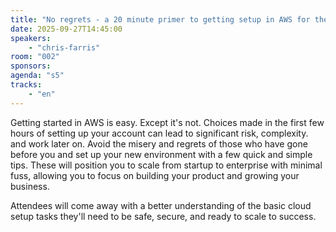 ```yaml
---
title: "No regrets - a 20 minute primer to getting setup in AWS for the long haul"
date: 2025-09-27T14:45:00
speakers:
    - "chris-farris"
room: "002"
sponsors: 
agenda: "s5"
tracks:
    - "en"
---
```


Getting started in AWS is easy. Except it's not. Choices made in the first few hours of setting up your account can lead to significant risk, complexity. and work later on. Avoid the misery and regrets of those who have gone before you and set up your new environment with a few quick and simple tips. These will position you to scale from startup to enterprise with minimal fuss, allowing you to focus on building your product and growing your business.

Attendees will come away with a better understanding of the basic cloud setup tasks they'll need to be safe, secure, and ready to scale to success. 